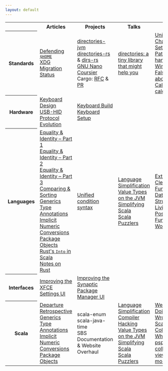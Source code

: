 ```yaml
---
layout: default
---
```


<div class="wrapper">

<table class="table-medium">
  <tr>
    <th class="table-topic"></th>
    <th>Articles</th>
    <th>Projects</th>
    <th>Talks</th>
    <th>Links</th>
  </tr>
  <tr>
    <th class="table-topic">Standards</th>
    <td>
      <div><a href="standards/defending-home">Defending <kbd>$HOME</kbd></a></div>
      <div><a href="standards/xdg-migration-status">XDG Migration Status</a></div>
    </td>
    <td>
      <div><a href="https://github.com/soc/directories-jvm/">directories-jvm</a></div>
      <div><a href="https://github.com/soc/directories-rs/">directories-rs</a> &amp; <a href="https://github.com/soc/dirs-rs/">dirs-rs</a></div>
      <div><a href="http://git.savannah.gnu.org/cgit/nano.git/commit/?id=c16e79b612eb8e061a4bd0b5f187c37a036fc403">GNU Nano</a></div>
      <div><a href="https://github.com/coursier/coursier/pull/676">Coursier</a></div>
      <div>Cargo: <a href="https://github.com/rust-lang/rfcs/pull/1615">RFC</a> &amp; <a href="https://github.com/rust-lang/cargo/pull/5183">PR</a></div>
    </td>
    <td>
      <div><a href="talks/rust-meetup-2018">directories: a tiny library that might help you</a></div>
    </td>
    <td>
      <div><a href="https://www.joelonsoftware.com/2003/10/08/the-absolute-minimum-every-software-developer-absolutely-positively-must-know-about-unicode-and-character-sets-no-excuses/">Unicode &amp; Character Sets</a></div>
      <div><a href="https://googleprojectzero.blogspot.de/2016/02/the-definitive-guide-on-win32-to-nt.html">Path handling on Windows</a></div>
      <div><a href="https://yakking.branchable.com/posts/falsehoods-programmers-believe-about-file-paths/">Falsehoods about paths</a></div>
      <div><a href="http://www.cs.tau.ac.il/~nachum/calendar-book/index.shtml">Calendrical calculations</a></div>
    </td>
  </tr>
  <tr>
    <th class="table-topic">Hardware</th>
    <td>
      <div><a href="hardware/keyboard-design">Keyboard Design</a></div>
      <div><a href="hardware/usb-standard">USB-HID Protocol Evolution</a></div>
    </td>
    <td>
      <div><a href="hardware/keyboard-build">Keyboard Build</a></div>
      <div><a href="hardware/keyboard-setup">Keyboard Setup</a></div>
    </td>
    <td></td>
    <td></td>
  </tr>
  <tr>
    <th class="table-topic">Languages</th>
    <td>
      <div><a href="languages/equality-and-identity-part1">Equality &amp; Identity – Part 1</a></div>
      <div><a href="languages/equality-and-identity-part2">Equality &amp; Identity – Part 2</a></div>
      <div><a href="languages/equality-and-identity-part3">Equality &amp; Identity – Part 3</a></div>
      <div><a href="languages/comparing-and-sorting">Comparing &amp; Sorting</a></div>
      <div><a href="languages/generics">Generics</a></div>
      <div><a href="languages/type-annotations">Type Annotations</a></div>
      <div><a href="languages/implicit-numeric-conversions">Implicit Numeric Conversions</a></div>
      <div><a href="languages/package-objects">Package Objects</a></div>
      <div><a href="languages/rusts-into-in-scala">Rust's <kbd>Into</kbd> in Scala</a></div>
      <div><a href="languages/notes-on-rust">Notes on Rust</a></div>
    </td>
    <td>
      <div><a href="languages/unified-condition-syntax">Unified condition syntax</a></div>
    </td>
    <td>
      <div><a href="talks/scalasphere-2016">Language Simplification</a></div>
      <div><a href="talks/scaladays-2015">Value Types on the JVM</a></div>
      <div><a href="talks/scaladays-2014">Simplifying Scala</a></div>
      <div><a href="talks/functional-meetup-2014">Scala Puzzlers</a></div>
    </td>
    <td>
      <div><a href="https://www.youtube.com/watch?v=pNhBQJN44YQ">Extreme Cleverness: Functional Data Structures</a></div>
      <div><a href="https://www.youtube.com/watch?v=8OJ_-L1QcDw">Living in a Post-Functional World</a></div>
    </td>
  </tr>
  <tr>
    <th class="table-topic">Interfaces</th>
    <td>
      <div><a href="interfaces/improving-the-xfce-settings-ui">Improving the XFCE Settings UI</a></div>
    </td>
    <td>
      <div><a href="interfaces/improving-the-synaptic-package-manager-ui">Improving the Synaptic Package Manager UI</a></div>
    </td>
    <td></td>
    <td></td>
  </tr>
  <tr>
    <th class="table-topic">Scala</th>
    <td>
      <div><a href="scala/departure">Departure</a></div>
      <div><a href="scala/retrospective">Retrospective</a></div>
      <div><a href="languages/generics">Generics</a></div>
      <div><a href="languages/type-annotations">Type Annotations</a></div>
      <div><a href="languages/implicit-numeric-conversions">Implicit Numeric Conversions</a></div>
      <div><a href="languages/package-objects">Package Objects</a></div>
    </td>
    <td>
      <div>scala-enum</div>
      <div>scala-java-time</div>
      <div>SBS</div>
      <div>Documentation &amp; Website Overhaul</div>
    </td>
    <td>
      <div><a href="talks/scalasphere-2016">Language Simplification</a></div>
      <div><a href="talks/scalaworld-2015">Compiler Hacking</a></div>
      <div><a href="talks/scaladays-2015">Value Types on the JVM</a></div>
      <div><a href="talks/scaladays-2014">Simplifying Scala</a></div>
      <div><a href="talks/functional-meetup-2014">Scala Puzzlers</a></div>
    </td>
    <td>
      <div><a href="https://www.youtube.com/watch?v=TS1lpKBMkgg">We're Doing It All Wrong</a></div>
      <div><a href="https://www.youtube.com/watch?v=uiJycy6dFSQ">Scala Collections: Why Not?</a></div>
      <div><a href="https://www.youtube.com/watch?v=4jh94gowim0">psp collections: views and more</a></div>
    </td>
  </tr>
</table>

</div>
